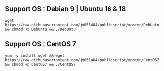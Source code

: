 ## Support OS : Debian 9 | Ubuntu 16 & 18
```wget https://raw.githubusercontent.com/jm051484/publicscript/master/DebUntu && chmod +x DebUntu && ./DebUntu```
## Support OS : CentOS 7
```yum -y install wget && wget https://raw.githubusercontent.com/jm051484/publicscript/master/CentOS7 && chmod +x CentOS7 && ./CentOS7```

